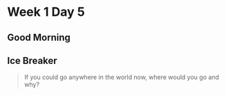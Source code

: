 # Week 1 Day 5

## Good Morning

## Ice Breaker

> If you could go anywhere in the world now, where would you go and why?
